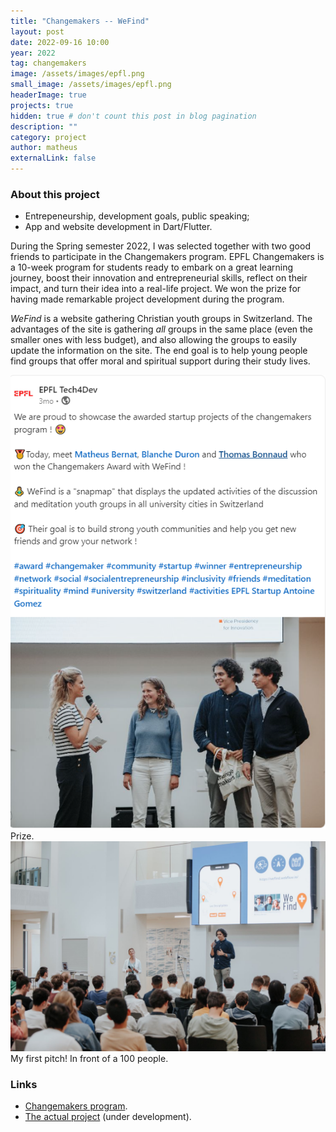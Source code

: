 ```yaml
---
title: "Changemakers -- WeFind"
layout: post
date: 2022-09-16 10:00
year: 2022
tag: changemakers
image: /assets/images/epfl.png
small_image: /assets/images/epfl.png
headerImage: true
projects: true
hidden: true # don't count this post in blog pagination
description: ""
category: project
author: matheus
externalLink: false
---
```


### About this project
- Entrepeneurship, development goals, public speaking;
- App and website development in Dart/Flutter.

During the Spring semester 2022, I was selected together with two good friends to participate in the Changemakers program. EPFL Changemakers is a 10-week program for students ready to embark on a great learning journey, boost their innovation and entrepreneurial skills, reflect on their impact, and turn their idea into a real-life project. We won the prize for having made remarkable project development during the program.

*WeFind* is a website gathering Christian youth groups in Switzerland. The advantages of the site is gathering _all_ groups in the same place (even the smaller ones with less budget), and also allowing the groups to easily update the information on the site. The end goal is to help young people find groups that offer moral and spiritual support during their study lives.

<img class="image" src="/assets/images/changemakers-post.PNG" alt="Alt Text">
<figcaption class="caption">Prize.</figcaption>

<img class="image" src="/assets/images/changemakers-matheus.jpeg" alt="Alt Text">
<figcaption class="caption">My first pitch! In front of a 100 people.</figcaption>

### Links
* [Changemakers program](https://www.epfl.ch/innovation/startup/epfl-changemakers/meet-the-spring-2022-changemakers/).
* [The actual project](https://wefind.church/) (under development).